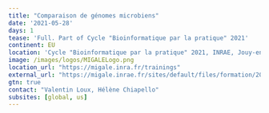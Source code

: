 ```yaml
---
title: "Comparaison de génomes microbiens"
date: '2021-05-28'
days: 1
tease: 'Full. Part of Cycle "Bioinformatique par la pratique" 2021'
continent: EU
location: 'Cycle "Bioinformatique par la pratique" 2021, INRAE, Jouy-en-Josas, France'
image: /images/logos/MIGALELogo.png
location_url: "https://migale.inra.fr/trainings"
external_url: "https://migale.inrae.fr/sites/default/files/formation/2021/module9bis.pdf"
gtn: true
contact: "Valentin Loux, Hélène Chiapello"
subsites: [global, us]
---
```

